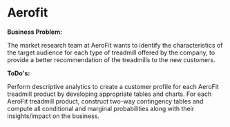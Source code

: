 # Aerofit

**Business Problem:**

The market research team at AeroFit wants to identify the characteristics of the target audience for each type of treadmill offered by the company, to provide a better recommendation of the treadmills to the new customers.

**ToDo's:**

Perform descriptive analytics to create a customer profile for each AeroFit treadmill product by developing appropriate tables and charts.
For each AeroFit treadmill product, construct two-way contingency tables and compute all conditional and marginal probabilities along with their insights/impact on the business.
